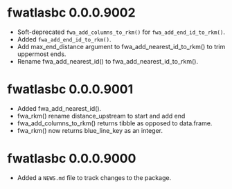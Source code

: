 # fwatlasbc 0.0.0.9002

- Soft-deprecated `fwa_add_columns_to_rkm()` for `fwa_add_end_id_to_rkm()`.
- Added `fwa_add_end_id_to_rkm()`.
- Add max_end_distance argument to fwa_add_nearest_id_to_rkm() to trim uppermost ends.
- Rename fwa_add_nearest_id() to fwa_add_nearest_id_to_rkm().


# fwatlasbc 0.0.0.9001

- Added fwa_add_nearest_id().
- fwa_rkm() rename distance_upstream to start and add end
- fwa_add_columns_to_rkm() returns tibble as opposed to data.frame.
- fwa_rkm() now returns blue_line_key as an integer.


# fwatlasbc 0.0.0.9000

* Added a `NEWS.md` file to track changes to the package.
